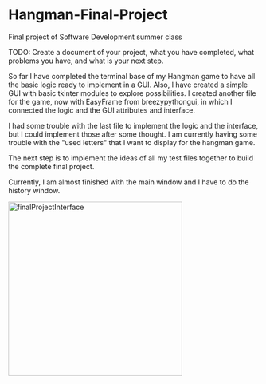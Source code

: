 # Hangman-Final-Project

Final project of Software Development summer class

TODO: Create a document of your project, what you have completed, what problems you have, and what is your next step.

So far I have completed the terminal base of my Hangman game to have all the basic logic ready to implement in a GUI.
Also, I have created a simple GUI with basic tkinter modules to explore possibilities.
I created another file for the game, now with EasyFrame from breezypythongui, in which I connected the logic and the GUI attributes and interface.

I had some trouble with the last file to implement the logic and the interface, but I could implement those after some thought. I am currently having some trouble with the "used letters" that I want to display for the hangman game.

The next step is to implement the ideas of all my test files together to build the complete final project.

Currently, I am almost finished with the main window and I have to do the history window.


<img width="349" alt="finalProjectInterface" src="https://github.com/user-attachments/assets/c0ece5e0-cb1e-4611-9aa0-76db80b7d8b4">
